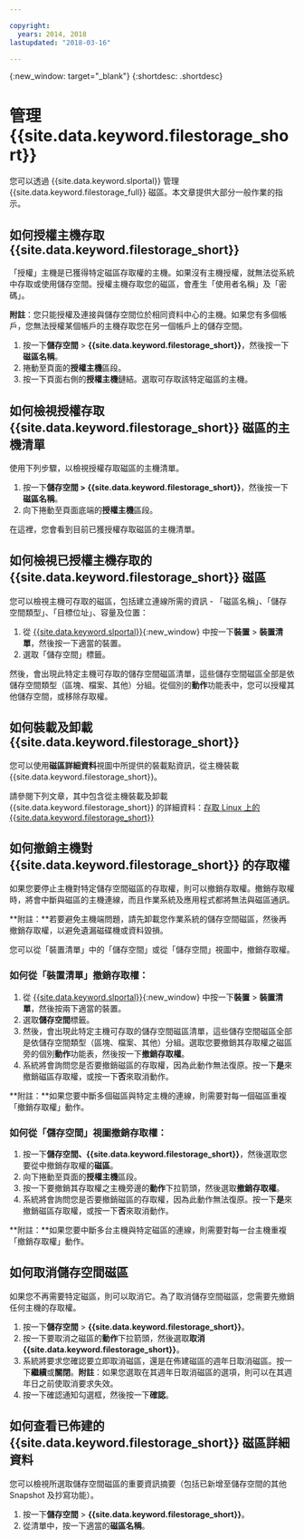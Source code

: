 ```yaml
---

copyright:
  years: 2014, 2018
lastupdated: "2018-03-16"

---
```

{:new_window: target="_blank"}
{:shortdesc: .shortdesc}

# 管理 {{site.data.keyword.filestorage_short}}

您可以透過 {{site.data.keyword.slportal}} 管理 {{site.data.keyword.filestorage_full}} 磁區。本文章提供大部分一般作業的指示。

## 如何授權主機存取 {{site.data.keyword.filestorage_short}}

「授權」主機是已獲得特定磁區存取權的主機。如果沒有主機授權，就無法從系統中存取或使用儲存空間。授權主機存取您的磁區，會產生「使用者名稱」及「密碼」。 

**附註**：您只能授權及連接與儲存空間位於相同資料中心的主機。如果您有多個帳戶，您無法授權某個帳戶的主機存取您在另一個帳戶上的儲存空間。 

1. 按一下**儲存空間** > **{{site.data.keyword.filestorage_short}}**，然後按一下**磁區名稱**。
2. 捲動至頁面的**授權主機**區段。
3. 按一下頁面右側的**授權主機**鏈結。選取可存取該特定磁區的主機。

 

## 如何檢視授權存取 {{site.data.keyword.filestorage_short}} 磁區的主機清單

使用下列步驟，以檢視授權存取磁區的主機清單。

1. 按一下**儲存空間 > {{site.data.keyword.filestorage_short}}**，然後按一下**磁區名稱**。
2. 向下捲動至頁面底端的**授權主機**區段。

在這裡，您會看到目前已獲授權存取磁區的主機清單。


## 如何檢視已授權主機存取的 {{site.data.keyword.filestorage_short}} 磁區

您可以檢視主機可存取的磁區，包括建立連線所需的資訊 - 「磁區名稱」、「儲存空間類型」、「目標位址」、容量及位置：

1. 從 [{{site.data.keyword.slportal}}](https://control.softlayer.com/){:new_window} 中按一下**裝置** > **裝置清單**，然後按一下適當的裝置。
2. 選取「儲存空間」標籤。

然後，會出現此特定主機可存取的儲存空間磁區清單，這些儲存空間磁區全部是依儲存空間類型（區塊、檔案、其他）分組。從個別的**動作**功能表中，您可以授權其他儲存空間，或移除存取權。

 

## 如何裝載及卸載 {{site.data.keyword.filestorage_short}}

您可以使用**磁區詳細資料**視圖中所提供的裝載點資訊，從主機裝載 {{site.data.keyword.filestorage_short}}。

請參閱下列文章，其中包含從主機裝載及卸載 {{site.data.keyword.filestorage_short}} 的詳細資料：[存取 Linux 上的 {{site.data.keyword.filestorage_short}}](accessing-file-storage-linux.html)

 

## 如何撤銷主機對 {{site.data.keyword.filestorage_short}} 的存取權

如果您要停止主機對特定儲存空間磁區的存取權，則可以撤銷存取權。撤銷存取權時，將會中斷與磁區的主機連線，而且作業系統及應用程式都將無法與磁區通訊。 

**附註：**若要避免主機端問題，請先卸載您作業系統的儲存空間磁區，然後再撤銷存取權，以避免遺漏磁碟機或資料毀損。

您可以從「裝置清單」中的「儲存空間」或從「儲存空間」視圖中，撤銷存取權。

### 如何從「裝置清單」撤銷存取權：

1. 從 [{{site.data.keyword.slportal}}](https://control.softlayer.com/){:new_window} 中按一下**裝置** > **裝置清單**，然後按兩下適當的裝置。
2. 選取**儲存空間**標籤。
3. 然後，會出現此特定主機可存取的儲存空間磁區清單，這些儲存空間磁區全部是依儲存空間類型（區塊、檔案、其他）分組。選取您要撤銷其存取權之磁區旁的個別**動作**功能表，然後按一下**撤銷存取權**。
4. 系統將會詢問您是否要撤銷磁區的存取權，因為此動作無法復原。按一下**是**來撤銷磁區存取權，或按一下**否**來取消動作。

**附註：**如果您要中斷多個磁區與特定主機的連線，則需要對每一個磁區重複「撤銷存取權」動作。

 

### 如何從「儲存空間」視圖撤銷存取權：
1. 按一下**儲存空間、{{site.data.keyword.filestorage_short}}**，然後選取您要從中撤銷存取權的**磁區**。
2. 向下捲動至頁面的**授權主機**區段。
3. 按一下要撤銷其存取權之主機旁邊的**動作**下拉箭頭，然後選取**撤銷存取權**。
4. 系統將會詢問您是否要撤銷磁區的存取權，因為此動作無法復原。按一下**是**來撤銷磁區存取權，或按一下**否**來取消動作。

**附註：**如果您要中斷多台主機與特定磁區的連線，則需要對每一台主機重複「撤銷存取權」動作。

 

## 如何取消儲存空間磁區

如果您不再需要特定磁區，則可以取消它。為了取消儲存空間磁區，您需要先撤銷任何主機的存取權。

1. 按一下**儲存空間** > **{{site.data.keyword.filestorage_short}}**。
2. 按一下要取消之磁區的**動作**下拉箭頭，然後選取**取消 {{site.data.keyword.filestorage_short}}**。
3. 系統將要求您確認要立即取消磁區，還是在佈建磁區的週年日取消磁區。按一下**繼續**或**關閉**。**附註**：如果您選取在其週年日取消磁區的選項，則可以在其週年日之前使取消要求失效。
4. 按一下確認通知勾選框，然後按一下**確認**。

 

## 如何查看已佈建的 {{site.data.keyword.filestorage_short}} 磁區詳細資料

您可以檢視所選取儲存空間磁區的重要資訊摘要（包括已新增至儲存空間的其他 Snapshot 及抄寫功能）。

1. 按一下**儲存空間** > **{{site.data.keyword.filestorage_short}}**。
2. 從清單中，按一下適當的**磁區名稱**。
